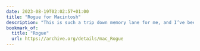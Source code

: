 ```yaml
---
date: 2023-08-19T02:02:57+01:00
title: "Rogue for Macintosh"
description: "This is such a trip down memory lane for me, and I’ve been trying to (remember how to) find it for YEARS!"
bookmark_of:
  title: "Rogue"
  url: https://archive.org/details/mac_Rogue
---
```


